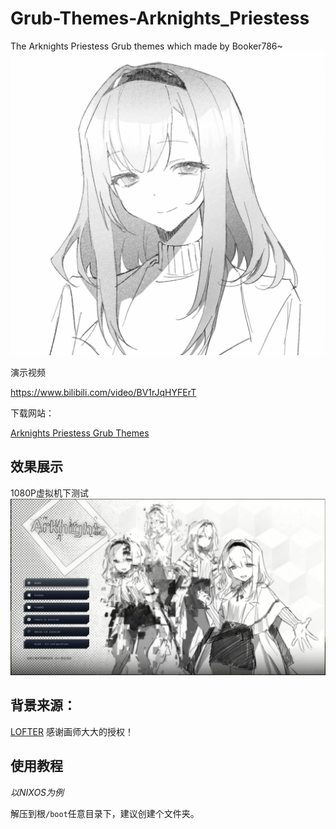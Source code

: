 # Grub-Themes-Arknights_Priestess
The Arknights Priestess Grub themes which made by Booker786~
![](https://github.com/Shelton786/Grub-Themes-Arknights_Priestess/blob/main/%E5%B1%95%E7%A4%BA%E5%9B%BE/prts.jpg)

演示视频

https://www.bilibili.com/video/BV1rJqHYFErT

下载网站：

[Arknights Priestess Grub Themes](https://www.gnome-look.org/p/2230247)

## 效果展示

1080P虚拟机下测试
![1080P虚拟机下测试](https://github.com/Shelton786/Grub-Themes-Arknights_Priestess/blob/main/%E5%B1%95%E7%A4%BA%E5%9B%BE/Grub-Themes-Arknights_prts_Demo.png)

## 背景来源：

[LOFTER](https://xinjinjumin349286559756.lofter.com/post/8322d4a4_2bd5095f1)
感谢画师大大的授权！

## 使用教程

*以NIXOS为例*

解压到根`/boot`任意目录下，建议创建个文件夹。
